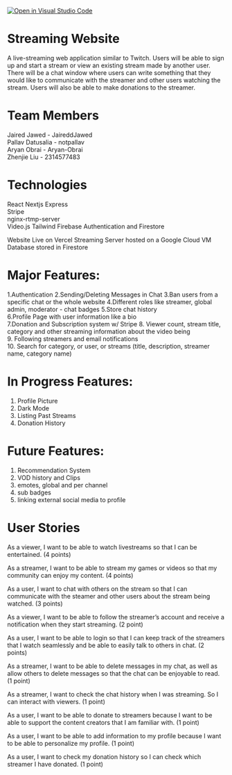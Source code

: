 [![Open in Visual Studio Code](https://classroom.github.com/assets/open-in-vscode-718a45dd9cf7e7f842a935f5ebbe5719a5e09af4491e668f4dbf3b35d5cca122.svg)](https://classroom.github.com/online_ide?assignment_repo_id=11509560&assignment_repo_type=AssignmentRepo)

# Streaming Website

A live-streaming web application similar to Twitch. Users will be able to sign up and start a stream or view an existing stream made by another user. There will be a chat window where users can write something that they would like to communicate with the streamer and other users watching the stream. Users will also be able to make donations to the streamer.


# Team Members

Jaired Jawed - JaireddJawed  
Pallav Datusalia - notpallav  
Aryan Obrai - Aryan-Obrai    
Zhenjie Liu - 2314577483 

# Technologies 

React 
Nextjs
Express  
Stripe  
nginx-rtmp-server  
Video.js
Tailwind
Firebase Authentication and Firestore

Website Live on Vercel
Streaming Server hosted on a Google Cloud VM
Database stored in Firestore


# Major Features:


1.Authentication
2.Sending/Deleting Messages in Chat 
3.Ban users from a specific chat or the whole website
4.Different roles like streamer, global admin, moderator - chat badges
5.Store chat history   
6.Profile Page with user information like a bio  
7.Donation and Subscription system w/ Stripe
8. Viewer count, stream title, category and other streaming information about the video being   
9. Following streamers and email notifications  
10. Search for category, or user, or streams (title, description, streamer name, category name)

# In Progress Features:
1. Profile Picture
2. Dark Mode
3. Listing Past Streams
4. Donation History

# Future Features:
1. Recommendation System
2. VOD history and Clips
3. emotes, global and per channel
4. sub badges
5. linking external social media to profile


# User Stories
As a viewer, I want to be able to watch livestreams so that I can be entertained. (4 points)

As a streamer, I want to be able to stream my games or videos so that my community can enjoy my content. (4 points)

As a user, I want to chat with others on the stream so that I can communicate with the steamer and other users about the stream being watched. (3 points)

As a viewer, I want to be able to follow the streamer’s account and receive a notification when they start streaming. (2 point)

As a user, I want to be able to login so that I can keep track of the streamers that I watch seamlessly and be able to easily talk to others in chat. (2 points)

As a streamer, I want to be able to delete messages in my chat, as well as allow others to delete messages so that the chat can be enjoyable to read. (1 point)

As a streamer, I want to check the chat history when I was streaming. So I can interact with viewers. (1 point)

As a user, I want to be able to donate to streamers because I want to be able to support the content creators that I am familiar with. (1 point)

As a user, I want to be able to add information to my profile because I want to be able to personalize my profile. (1 point)

As a user, I want to check my donation history so I can check which streamer I have donated. (1 point)


